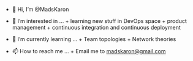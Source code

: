 - 👋 Hi, I’m @MadsKaron
- 👀 I’m interested in ...
      + learning new stuff in DevOps space
      + product management
      + continuous integration and continuous deployment

- 🌱 I’m currently learning ...
      + Team topologies
      + Network theories 
      
- 📫 How to reach me ...
      + Email me to madskaron@gmail.com

<!---
MadsKaron/MadsKaron is a ✨ special ✨ repository because its `README.md` (this file) appears on your GitHub profile.
You can click the Preview link to take a look at your changes.
--->
